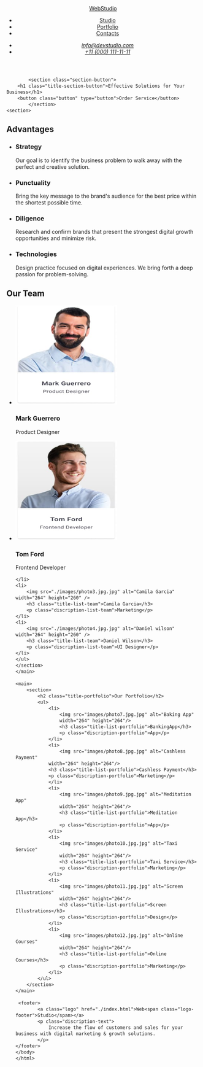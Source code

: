 <!DOCTYPE html>
<html lang="en">
<head>
    <meta charset="UTF-8">
    <meta name="viewport" content="width=device-width, initial-scale=1.0">
    <title>Document</title>
<link rel="stylesheet" href="https://cdnjs.cloudflare.com/ajax/libs/modern-normalize/3.0.1/modern-normalize.min.css"
    integrity="sha512-q6WgHqiHlKyOqslT/lgBgodhd03Wp4BEqKeW6nNtlOY4quzyG3VoQKFrieaCeSnuVseNKRGpGeDU3qPmabCANg=="
    crossorigin="anonymous" referrerpolicy="no-referrer" />
    <link rel="stylesheet" href="./css/styles.css">
</head>
<body>
    <header>
        <nav>
            <a class="logo" href="./index.html">Web<span class="logo-header">Studio</span></a>
            <ul class="list-description">
                <li><a href="" class="nav-link">Studio</a></li>
                <li><a href="" class="nav-link">Portfolio</a></li>
                <li><a href="" class="nav-link">Contacts</a></li>
            </ul>
        </nav>
        <address class="conract">
            <ul class="list-address">
                <li>
                    <a class="address" href="mailto:info@devstudio.com">info@devstudio.com</a>
                </li>
                <li>
                    <a class="address" href="tel:+110001111111">+11 (000) 111-11-11</a>
                </li>
            </ul>
        </address>
        </header>
        <main>
           
            <section class="section-button">
        <h1 class="title-section-button">Effective Solutions for Your Business</h1>
        <button class="button" type="button">Order Service</button>
            </section>
    <section>
<h2>Advantages</h2>
        <ul>
<li>
    <h3 class="title-description">Strategy</h3>
    <p class="discription-text">Our goal is to identify the business problem to walk away with the perfect and creative solution.</p>
</li>
<li>
    <h3 class="title-description">Punctuality</h3>
    <p class="discription-text">Bring the key message to the brand's audience for the best price within the shortest possible time.</p>
</li>
<li>
    <h3 class="title-description">Diligence</h3>
    <p class="discription-text">Research and confirm brands that present the strongest digital growth opportunities and minimize risk.</p>
</li>
<li>
    <h3 class="title-description">Technologies</h3>
    <p class="discription-text">Design practice focused on digital experiences. We bring forth a deep passion for problem-solving.</p>
</li>
</ul>
    </section>
<section>
    <h2 class="title-team">Our Team</h2>
    <ul>
        <li>
        <img src="./images/photo1.jpg.jpg" alt="Mark Guerrero" width="264" height="260" />
        <h3 class="title-list-team">Mark Guerrero</h3>
        <p class="discription-list-team">Product Designer</p>
        </li>
<li>
<img src="./images/photo2.jpg.jpg" alt="Tom Ford" width="264" height="260" />
<h3 class="title-list-team">Tom Ford</h3>
<p class="discription-list-team">Frontend Developer</p>
     
    </li>
    <li>
        <img src="./images/photo3.jpg.jpg" alt="Camila Garcia" width="264" height="260" />
        <h3 class="title-list-team">Camila Garcia</h3>
        <p class="discription-list-team">Marketing</p>
    </li>
    <li>
        <img src="./images/photo4.jpg.jpg" alt="Daniel wilson" width="264" height="260" />
        <h3 class="title-list-team">Daniel Wilson</h3>
        <p class="discription-list-team">UI Designer</p>
    </li>
    </ul>
    </section>
    </main>

    <main>
        <section>
            <h2 class="title-portfolio">Our Portfolio</h2>
            <ul>
                <li>
                    <img src="images/photo7.jpg.jpg" alt="Baking App"
                    width="264" height="264"/>
                    <h3 class="title-list-portfolio">BankingApp</h3>
                    <p class="discription-portfolio">App</p>
                </li>
                <li>
                    <img src="images/photo8.jpg.jpg" alt="Cashless Payment"
                width="264" height="264"/>
                <h3 class="title-list-portfolio">Cashless Payment</h3>
                <p class="discription-portfolio">Marketing</p>
                </li>
                <li>
                    <img src="images/photo9.jpg.jpg" alt="Meditation App"
                    width="264" height="264"/>
                    <h3 class="title-list-portfolio">Meditation App</h3>
                    <p class="discription-portfolio">App</p>
                </li>
                <li>
                    <img src="images/photo10.jpg.jpg" alt="Taxi Service"
                    width="264" height="264"/>
                    <h3 class="title-list-portfolio">Taxi Service</h3>
                    <p class="discription-portfolio">Marketing</p>
                </li>
                <li>
                    <img src="images/photo11.jpg.jpg" alt="Screen Illustrations"
                    width="264" height="264"/>
                    <h3 class="title-list-portfolio">Screen Illustrations</h3>
                    <p class="discription-portfolio">Design</p>
                </li>
                <li>
                    <img src="images/photo12.jpg.jpg" alt="Online Courses"
                    width="264" height="264"/>
                    <h3 class="title-list-portfolio">Online Courses</h3>
                    <p class="discription-portfolio">Marketing</p>
                </li>
            </ul>
        </section>
    </main>

     <footer>
            <a class="logo" href="./index.html">Web<span class="logo-footer">Studio</span></a>
            <p class="discription-text">
                Increase the flow of customers and sales for your business with digital marketing & growth solutions.
            </p>
    </footer>
    </body>
    </html>
